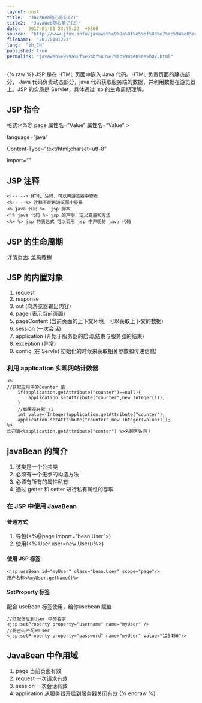 ```yaml
---
layout: post
title:  "JavaWeb随心笔记(2)"
title2:  "JavaWeb随心笔记(2)"
date:   2017-01-01 23:55:23  +0800
source:  "http://www.jfox.info/javaweb%e9%9a%8f%e5%bf%83%e7%ac%94%e8%ae%b02.html"
fileName:  "20170101223"
lang:  "zh_CN"
published: true
permalink: "javaweb%e9%9a%8f%e5%bf%83%e7%ac%94%e8%ae%b02.html"
---
```

{% raw %}
JSP 是在 HTML 页面中嵌入 Java 代码。HTML 负责页面的静态部分， Java 代码负责动态部分，java 代码获取服务端的数据，并利用数据在游览器上。JSP 的实质是 Servlet，具体通过 jsp 的生命周期理解。

## JSP 指令 

 格式:<%@ page 属性名=”Value” 属性名=”Value” > 

language=”java”

Content-Type=”text/html;charset=utf-8”

import=””

## JSP 注释 

    <!-- --> HTML 注释，可以再游览器中查看
    <%-- --%> 注释不能再游览器中查看
    <% java 代码 %>  jsp 脚本  
    <!% java 代码 %> jsp 的声明，定义变量和方法
    <%= %> jsp 的表达式 可以调用 jsp 中声明的 java 代码
    

## JSP 的生命周期 

 详情页面: [菜鸟教程](http://www.jfox.info/go.php?url=http://www.runoob.com/jsp/jsp-life-cycle.html)

## JSP 的内置对象 

1. request
2. response
3. out (向游览器输出内容)
4. page (表示当前页面)
5. pageContent (当前页面的上下文环境，可以获取上下文的数据)
6. session (一次会话)
7. application (开始于服务器的启动,结束与服务器的结束)
8. exception (异常)
9. config (在 Servlet 初始化的时候来获取相关参数和传递信息)

### 利用 application 实现网站计数器 

    <%
    //获取应用中的Counter 值
        if(application.getAttribute("counter")==null){
            application.setAttribute("counter",new Integer(1));
        }
        //如果存在就 +1
        int value=(Integer)application.getAttribute("counter");
        application.setAttribute("counter",new Integer(value+1));
    %>
    欢迎第<%application.getAttribute("conter") %>名顾客访问！
    

## javaBean 的简介 

1. 该类是一个公共类
2. 必须有一个无参的构造方法
3. 必须有所有的属性私有
4. 通过 getter 和 setter 进行私有属性的存取

### 在 JSP 中使用 JavaBean 

#### 普通方式 

1. 导包(<%@page import=”bean.User”>)
2. 使用(<% User user=new User()%>)

#### 使用 JSP 标签 

    <jsp:useBean id="myUser" class="bean.User" scope="page"/>
    用户名称<%myUser.getName()%>
    

#### SetProperty 标签 

配合 useBean 标签使用，给你usebean 赋值 

    //匹配信息到User 中的名字
    <jsp:setProperty property="username" name="myUser" />
    //将密码匹配到User
    <jsp:setProperty property="password" name="myUser" value="123456"/>
    

## JavaBean 中作用域 

1. page 当前页面有效
2. request 一次请求有效
3. session 一次会话有效
4. application 从服务器开启到服务器关闭有效
{% endraw %}